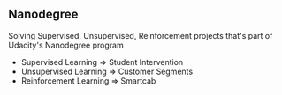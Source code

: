 ## Nanodegree
Solving Supervised, Unsupervised, Reinforcement projects that's part of Udacity's Nanodegree program

- Supervised Learning => Student Intervention
- Unsupervised Learning => Customer Segments
- Reinforcement Learning => Smartcab 